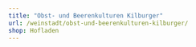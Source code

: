 ```yaml
---
title: "Obst- und Beerenkulturen Kilburger"
url: /weinstadt/obst-und-beerenkulturen-kilburger/
shop: Hofladen
---
```

